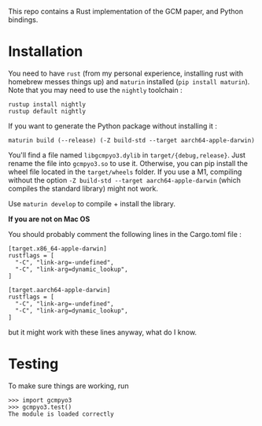 
This repo contains a Rust implementation of the GCM paper, and Python bindings.

# Installation 

You need to have `rust` (from my personal experience, installing rust with homebrew messes things up) and `maturin` installed (`pip install maturin`). 
Note that you may need to use the `nightly` toolchain : 
```
rustup install nightly
rustup default nightly
```

If you want to generate the Python package without installing it : 
```
maturin build (--release) (-Z build-std --target aarch64-apple-darwin)
```
You'll find a file named `libgcmpyo3.dylib` in `target/{debug,release}`. Just rename the file into `gcmpyo3.so` to use it. Otherwise, you can pip install the wheel file located in the `target/wheels` folder.
If you use a M1, compiling without the option `-Z build-std --target aarch64-apple-darwin` (which compiles the standard library) might not work.

Use `maturin develop` to compile + install the library.

**If you are not on Mac OS**

You should probably comment the following lines in the Cargo.toml file : 
```
[target.x86_64-apple-darwin]
rustflags = [
  "-C", "link-arg=-undefined",
  "-C", "link-arg=dynamic_lookup",
]

[target.aarch64-apple-darwin]
rustflags = [
  "-C", "link-arg=-undefined",
  "-C", "link-arg=dynamic_lookup",
]
```
but it might work with these lines anyway, what do I know.

# Testing 

To make sure things are working, run  
```
>>> import gcmpyo3
>>> gcmpyo3.test()
The module is loaded correctly
```

